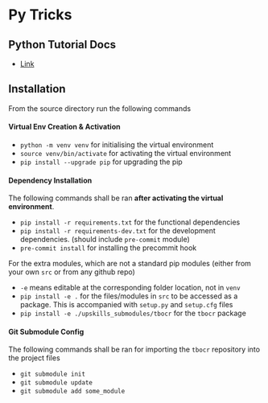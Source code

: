 # Py Tricks

## Python Tutorial Docs

- [Link](./doc/README.md)

## Installation

From the source directory run the following commands

#### Virtual Env Creation & Activation

- `python -m venv venv` for initialising the virtual environment
- `source venv/bin/activate` for activating the virtual environment
- `pip install --upgrade pip` for upgrading the pip

#### Dependency Installation

The following commands shall be ran **after activating the virtual environment**.

- `pip install -r requirements.txt` for the functional dependencies
- `pip install -r requirements-dev.txt` for the development dependencies. (should include `pre-commit` module)
- `pre-commit install` for installing the precommit hook

For the extra modules, which are not a standard pip modules (either from your own `src` or from any github repo)

- `-e` means editable at the corresponding folder location, not in `venv`
- `pip install -e .` for the files/modules in `src` to be accessed as a package. This is accompanied with `setup.py` and `setup.cfg` files
- `pip install -e ./upskills_submodules/tbocr` for the `tbocr` package

#### Git Submodule Config

The following commands shall be ran for importing the `tbocr` repository into the project files

- `git submodule init`
- `git submodule update`
- `git submodule add some_module`
